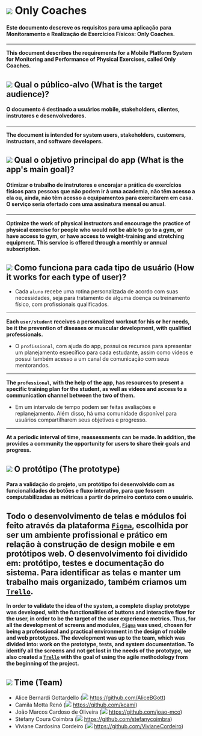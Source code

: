 # <img src="https://img.icons8.com/external-wanicon-lineal-color-wanicon/40/null/external-application-business-innovation-wanicon-lineal-color-wanicon.png"/> Only Coaches
#### Este documento descreve os requisitos para uma aplicação para Monitoramento e Realização de Exercícios Físicos: Only Coaches.
----
**This document describes the requirements for a Mobile Platform System for Monitoring and Performance of Physical Exercises, called Only Coaches.**


## <img src="https://img.icons8.com/external-flaticons-lineal-color-flat-icons/40/null/external-public-public-relations-agency-flaticons-lineal-color-flat-icons-3.png"/> Qual o público-alvo (What is the target audience)?
#### O documento é destinado a usuários mobile, stakeholders, clientes, instrutores e desenvolvedores.
----
**The document is intended for system users, stakeholders, customers, instructors, and software developers.**

## <img src="https://img.icons8.com/emoji/40/null/bullseye.png"/> Qual o objetivo principal do app (What is the app's main goal)?
#### Otimizar o trabalho de instrutores e encorajar a prática de exercícios físicos para pessoas que não podem ir à uma academia, não têm acesso a ela ou, ainda, não têm acesso a equipamentos para exercitarem em casa. O serviço seria ofertado com uma assinatura mensal ou anual.
----
**Optimize the work of physical instructors and encourage the practice of physical exercise for people who would not be able to go to a gym, or have access to gym, or have access to weight-training and stretching equipment. This service is offered through a monthly or annual subscription.**

## <img src="https://img.icons8.com/external-wanicon-lineal-color-wanicon/40/null/external-human-resources-teamwork-wanicon-lineal-color-wanicon.png"/> Como funciona para cada tipo de usuário (How it works for each type of user)?
* Cada `aluno` recebe uma rotina personalizada de acordo com suas necessidades, seja para tratamento de alguma doença ou treinamento físico, com profissionais qualificados.
----
**Each `user/student` receives a personalized workout for his or her needs, be it the prevention of diseases or muscular development, with qualified professionals.**
* O `profissional`, com ajuda do app, possui os recursos para apresentar um planejamento específico para cada estudante, assim como vídeos e possui também acesso a um canal de comunicação com seus mentorandos.
----
**The `professional`, with the help of the app, has resources to present a specific training plan for the student, as well as videos and access to a communication channel between the two of them.**
* Em um intervalo de tempo podem ser feitas avaliações e replanejamento. Além disso, há uma comunidade disponível para usuários compartilharem seus objetivos e progresso.
----
**At a periodic interval of time, reassessments can be made. In addition, the provides a community the opportunity for users to share their goals and progress.**

## <img src="https://img.icons8.com/external-flaticons-lineal-color-flat-icons/40/null/external-prototype-web-development-flaticons-lineal-color-flat-icons.png"/> O protótipo (The prototype)
#### Para a validação do projeto, um protótipo foi desenvolvido com as funcionalidades de botões e fluxo interativo, para que fossem computabilizadas as métricas a partir do primeiro contato com o usuário.
Todo o desenvolvimento de telas e módulos foi feito através da plataforma [`Figma`](https://www.figma.com/), escolhida por ser um ambiente profissional e prático em relação à construção de design mobile e em protótipos web. O desenvolvimento foi dividido em: protótipo, testes e documentação do sistema. Para identificar as telas e manter um trabalho mais organizado, também criamos um [`Trello`](https://trello.com/).
----
**In order to validate the idea of the system, a complete display prototype was developed, with the functionalities of buttons and interactive flow for the user, in order to be the target of the user experience metrics.
Thus, for all the development of screens and modules, [`Figma`](https://www.figma.com/) was used, chosen for being a professional and practical environment in the design of mobile and web prototypes. The development was up to the team, which was divided into: work on the prototype, tests, and system documentation. To identify all the screens and not get lost in the needs of the prototype, we also created a [`Trello`](https://trello.com/) with the goal of using the agile methodology from the beginning of the project.**

## <img src="https://img.icons8.com/external-kiranshastry-lineal-color-kiranshastry/30/000000/external-developer-coding-kiranshastry-lineal-color-kiranshastry-1.png"/> Time (Team)
* Alice Bernardi Gottardello (<img src="https://img.icons8.com/ios-glyphs/30/000000/github.png"/> https://github.com/AliceBGott)
* Camila Motta Renó (<img src="https://img.icons8.com/ios-glyphs/30/000000/github.png"/> https://github.com/kcami)
* João Marcos Cardoso de Oliveira (<img src="https://img.icons8.com/ios-glyphs/30/000000/github.png"/> https://github.com/joao-mco)
* Stéfany Coura Coimbra (<img src="https://img.icons8.com/ios-glyphs/30/000000/github.png"/> https://github.com/stefanycoimbra)
* Viviane Cardosina Cordeiro (<img src="https://img.icons8.com/ios-glyphs/30/000000/github.png"/> https://github.com/VivianeCordeiro)

